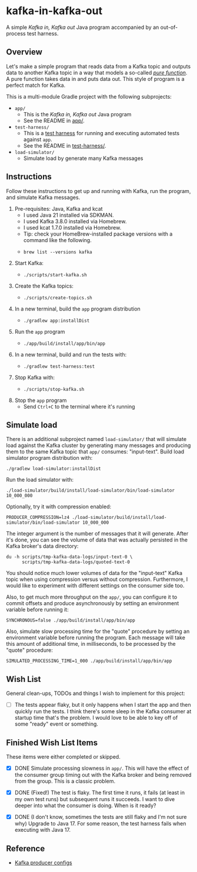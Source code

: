 # kafka-in-kafka-out

A simple *Kafka in, Kafka out* Java program accompanied by an out-of-process test harness.


## Overview

Let's make a simple program that reads data from a Kafka topic and outputs data to another Kafka topic in a way that models
a so-called [*pure function*](https://en.wikipedia.org/wiki/Pure_function). A pure function takes data in and puts data
out. This style of program is a perfect match for Kafka. 

This is a multi-module Gradle project with the following subprojects:

* `app/`
  * This is the *Kafka in, Kafka out* Java program
  * See the README in [app/](app/).
* `test-harness/`
  * This is a [test harness](https://en.wikipedia.org/wiki/Test_harness) for running and executing automated tests against `app`.
  * See the README in [test-harness/](test-harness/).
* `load-simulator/`
  * Simulate load by generate many Kafka messages


## Instructions

Follow these instructions to get up and running with Kafka, run the program, and simulate Kafka messages.

1. Pre-requisites: Java, Kafka and kcat
   * I used Java 21 installed via SDKMAN.
   * I used Kafka 3.8.0 installed via Homebrew.
   * I used kcat 1.7.0 installed via Homebrew.
   * Tip: check your HomeBrew-installed package versions with a command like the following.
   * ```shell
     brew list --versions kafka
     ```
2. Start Kafka:
   * ```shell
     ./scripts/start-kafka.sh
     ```
3. Create the Kafka topics:
   * ```shell
     ./scripts/create-topics.sh
     ```
4. In a new terminal, build the `app` program distribution
   * ```shell
     ./gradlew app:installDist
     ```
5. Run the `app` program
   * ```shell
     ./app/build/install/app/bin/app
     ```
6. In a new terminal, build and run the tests with:
   * ```shell
     ./gradlew test-harness:test
     ```
7. Stop Kafka with:
   * ```shell
     ./scripts/stop-kafka.sh
     ```
8. Stop the `app` program
   * Send `Ctrl+C` to the terminal where it's running


## Simulate load

There is an additional subproject named `load-simulator/` that will simulate load against the Kafka cluster by generating
many messages and producing them to the same Kafka topic that `app/` consumes: "input-text". Build load simulator
program distribution with:

```shell
./gradlew load-simulator:installDist
```

Run the load simulator with:

```shell
./load-simulator/build/install/load-simulator/bin/load-simulator 10_000_000
```

Optionally, try it with compression enabled:

```shell
PRODUCER_COMPRESSION=lz4 ./load-simulator/build/install/load-simulator/bin/load-simulator 10_000_000
```

The integer argument is the number of messages that it will generate. After it's done, you can see the volume of data that
was actually persisted in the Kafka broker's data directory:

```shell
du -h scripts/tmp-kafka-data-logs/input-text-0 \
      scripts/tmp-kafka-data-logs/quoted-text-0
```

You should notice much lower volumes of data for the "input-text" Kafka topic when using compression versus without compression.
Furthermore, I would like to experiment with different settings on the consumer side too.

Also, to get much more throughput on the `app/`, you can configure it to commit offsets and produce asynchronously by setting
an environment variable before running it:

```shell
SYNCHRONOUS=false ./app/build/install/app/bin/app
```

Also, simulate slow processing time for the "quote" procedure by setting an environment variable before running the
program. Each message will take this amount of additional time, in milliseconds, to be processed by the "quote"
procedure:

```shell
SIMULATED_PROCESSING_TIME=1_000 ./app/build/install/app/bin/app
```


## Wish List

General clean-ups, TODOs and things I wish to implement for this project:

* [ ] The tests appear flaky, but it only happens when I start the app and then quickly run the tests. I think there's
  some sleep in the Kafka consumer at startup time that's the problem. I would love to be able to key off of some "ready"
  event or something.


## Finished Wish List Items

These items were either completed or skipped.

* [x] DONE Simulate processing slowness in `app/`. This will have the effect of the consumer group timing out with the Kafka
  broker and being removed from the group. This is a classic problem.
* [x] DONE (Fixed!) The test is flaky. The first time it runs, it fails (at least in my own test runs) but subsequent runs it succeeds. I
  want to dive deeper into what the consumer is doing. When is it ready?
* [x] DONE (I don't know, sometimes the tests are still flaky and I'm not sure why) Upgrade to Java 17. For some reason, the test harness fails when executing with Java 17.


## Reference

* [Kafka producer configs](https://kafka.apache.org/documentation/#producerconfigs)
